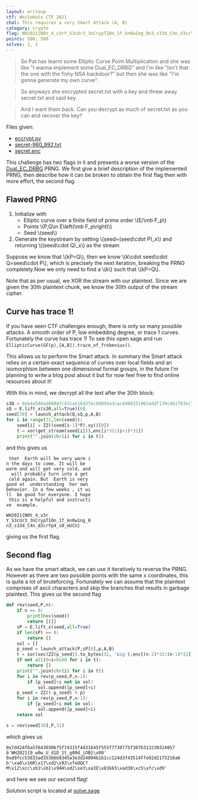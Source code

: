 ```yaml
---
layout: writeup
ctf: WhiteHats CTF 2021
chal: This requires a very Smart Attack (A, B)
category: crypto
flag: WH2021{N0t_4_v3rY_S3cUr3_3nCrypT10n_1f_kn0w1ng_0n3_s33d_C4n_d3crYp4_s0_mUCh}, WH2021{0_w0w_U_d1D_1t_g00d_jOB}
points: 500, 500
solves: 1, 1
---
```


>So Pat has learnt some Elliptic Curve Point Multiplication and she was like "I wanna implement some Dual_EC_DRBG" and I'm like "Isn't that the one with the fishy NSA backdoor?" but then she was like "I'm gonna generate my own curve".

>So anyways she encrypted secret.txt with a key and threw away secret.txt and said key.

>And I want them back. Can you decrypt as much of secret.txt as you can and recover the key?

Files given:
 - [eccrypt.py](eccrypt.py)
 - [secret-960_992.txt](secret-960_992.txt)
 - [secret.enc](secret.enc)

This challenge has two flags in it and presents a worse version of the [Dual_EC_DRBG](http://projectbullrun.org/dual-ec/) PRNG. We first give a brief description of the implemented PRNG, then describe how it can be broken to obtain the first flag then with more effort, the second flag.

## Flawed PRNG

1. Initialize with
   - Elliptic curve over a finite field of prime order \\(E/\mb F_p\\)
   - Points \\(P,Q\in E\left(\mb F_p\right)\\)
   - Seed \\(seed\\)
2. Generate the keystream by setting \\(seed=(seed\cdot P)\_x\\) and returning \\((seed\cdot Q)\_x\\) as the stream 

Suppose we know that \\(kP=Q\\), then we know \\(k\cdot seed\cdot Q=seed\cdot P\\), which is precisely the next iteration, breaking the PRNG completely.Now we only need to find a \\(k\\) such that \\(kP=Q\\).

Note that as per usual, we XOR the stream with our plaintext. Since we are given the 30th plaintext chunk, we know the 30th output of the stream cipher.

## Curve has trace 1!

If you have seen CTF challenges enough, there is only so many possible attacks. A smooth order of P, low embedding degree, or trace 1 curves. Fortunately the curve has trace 1! To see this open sage and run `EllipticCurve(GF(p),[A,B]).trace_of_frobenius()`.

This allows us to perform the Smart attack. In summary the Smart attack relies on a certain exact sequence of curves over local fields and an isomorphism between one dimensional formal groups, in the future I'm planning to write a blog post about it but for now feel free to find online resources about it!

With this in mind, we decrypt all the text after the 30th block:

```py
s30 = 0xb4a594ad888dfc431ae16437ec0d894a3cac840d151962addf139c4b1f63ec73
sQ = E.lift_x(s30,all=True)[0]
seed[30] = launch_attack(Q,sQ,p,A,B)
for i in range(31,len(seed)):
    seed[i] = ZZ((seed[i-1]*P).xy()[0])
    t = xor(get_stream(seed[i])),enc[i*32:(i+1)*32])
    print("".join(chr(i) for i in t))
```

and this gives us

```
 that  Earth will be very warm i
n the days to come. It will be
warm and will get very cold, and
  will probably turn into a get
 cold again. But  Earth is very
good at  understanding  her own
behavior. In a few weeks , it wi
ll  be good for everyone. I hope
 this is a helpful and instructi
ve  example.

WH2021{N0t_4_v3r
Y_S3cUr3_3nCrypT10n_1f_kn0w1ng_0
n3_s33d_C4n_d3crYp4_s0_mUCh}
```

giving us the first flag.

## Second flag

As we have the smart attack, we can use it iteratively to reverse the PRNG. However as there are two possible points with the same x coordinates, this is quite a lot of bruteforcing. Fortunately we can assume that the plaintext comprises of ascii characters and skip the branches that results in garbage plaintext. This gives us the second flag

```py
def rev(seed,P,n):
    if n == 0:
        print(hex(seed))
        return [[]]
    sP = E.lift_x(seed,all=True)
    if len(sP) == 0:
        return []
    sol = []
    p_seed = launch_attack(P,sP[0],p,A,B)
    t = xor(sec(ZZ(p_seed)).to_bytes(32, 'big'),enc[(n-2)*32:(n-1)*32])
    if not all(0<i<0x80 for i in t):
        return []
    print("".join(chr(i) for i in t))
    for i in rev(p_seed,P,n-1):
        if [p_seed]+i not in sol:
            sol.append([p_seed]+i)
    p_seed = ZZ((-p_seed) % p)
    for i in rev(p_seed,P,n-1):
        if [p_seed]+i not in sol:
            sol.append([p_seed]+i)
    return sol

s = rev(seed[30],P,31)
```

which gives us

```
0x7d424f6a5f643030675f74315f4431645f555f7730775f307b313230324857
b'WH2021{0_w0w_U_d1D_1t_g00d_jOB}\x00'
0xd9fcc53833ad35366b8345a3e3d24894b1b1cc124d3f43514ffe92d2175216a6
b'\xa6\x16R\x17\xd2\x92\xfeOQC?M\x12\xcc\xb1\xb1\x94H\xd2\xe3\xa3E\x83k65\xad38\xc5\xfc\xd9'
```

and here we see our second flag!

Solution script is located at [solve.sage](solve.sage)
